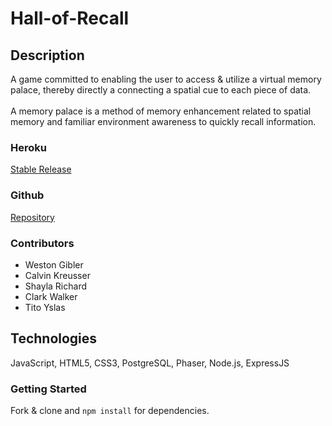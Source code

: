 # Hall-of-Recall

## Description
A game committed to enabling the user to access & utilize a virtual memory palace, thereby directly a connecting a spatial cue to each piece of data.
<br>
<br>
A memory palace is a method of memory enhancement related to spatial memory and familiar environment awareness to quickly recall information.


### Heroku
 [Stable Release](https://the-hall-of-recall.herokuapp.com/)

### Github
[Repository](https://github.com/shaylas-angels/Hall-of-Recall)

### Contributors

* Weston Gibler
* Calvin Kreusser
* Shayla Richard
* Clark Walker
* Tito Yslas

## Technologies
JavaScript, HTML5, CSS3, PostgreSQL, Phaser, Node.js, ExpressJS

### Getting Started
Fork & clone and ```npm install``` for dependencies.
